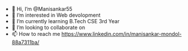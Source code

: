 - 👋 Hi, I’m @Manisankar55
- 👀 I’m interested in Web devolopment  
- 🌱 I’m currently learning  B.Tech CSE 3rd Year
- 💞️ I’m looking to collaborate on 
- 📫 How to reach me https://www.linkedin.com/in/manisankar-mondol-88a7311ba/

<!---
Manisankar55/Manisankar55 is a ✨ special ✨ repository because its `README.md` (this file) appears on your GitHub profile.
You can click the Preview link to take a look at your changes.
--->
